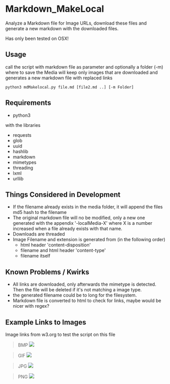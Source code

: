 # Markdown_MakeLocal
Analyze a Markdown file for Image URLs, download these files and generate a new markdown with the downloaded files.

Has only been tested on OSX!

## Usage
call the script with markdown file as parameter and optionally a folder (-m) where to save the Media
will keep only images that are downloaded and generates a new markdown file with replaced links

`python3 mdMakelocal.py file.md [file2.md ..] [-m Folder]`

## Requirements
- python3

with the libraries
- requests
- glob
- uuid
- hashlib
- markdown
- mimetypes
- threading
- lxml
- urllib

## Things Considered in Development
- If the filename already exists in the media folder, it will append the files md5 hash to the filename
- The original markdown file will no be modified, only a new one generated with the appendix '-localMedia-X' where X is a number increased when a file already exists with that name.
- Downloads are threaded
- Image Filename and extension is generated from (in the following order)
    - html header 'content-disposition'
    - filename and html header 'content-type'
    - filename itself

## Known Problems / Kwirks
- All links are downloaded, only afterwards the mimetype is detected. Then the file will be deleted if it's not matching a image type.
- the generated filename could be to long for the filesystem.
- Markdown file is converted to html to check for links, maybe would be nicer with regex? 

## Example Links to Images
Image links from w3.org to test the script on this file

> BMP
![](https://www.w3.org/People/mimasa/test/imgformat/img/w3c_home.bmp)

> GIF
![](https://www.w3.org/People/mimasa/test/imgformat/img/w3c_home.gif)

> JPG
![](https://www.w3.org/People/mimasa/test/imgformat/img/w3c_home.jpg)

> PNG
![](https://www.w3.org/People/mimasa/test/imgformat/img/w3c_home.png)
